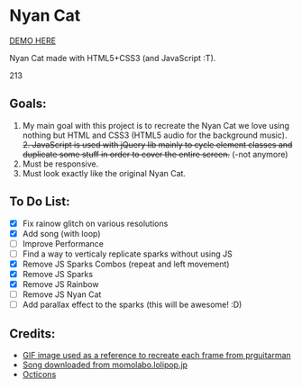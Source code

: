 Nyan Cat
========

[DEMO HERE](http://cristurm.github.io/nyan-cat/)

Nyan Cat made with HTML5+CSS3 (and JavaScript :T).

213

Goals:
------

1. My main goal with this project is to recreate the Nyan Cat we love using nothing but HTML and CSS3 (HTML5 audio for the background music).
~~2. JavaScript is used with jQuery lib mainly to cycle element classes and duplicate some stuff in order to cover the entire screen.~~ (-not anymore)
3. Must be responsive.
4. Must look exactly like the original Nyan Cat.

To Do List:
-----------

- [x] Fix rainow glitch on various resolutions
- [x] Add song (with loop)
- [ ] Improve Performance
- [ ] Find a way to verticaly replicate sparks without using JS
- [x] Remove JS Sparks Combos (repeat and left movement)
- [x] Remove JS Sparks
- [x] Remove JS Rainbow
- [ ] Remove JS Nyan Cat
- [ ] Add parallax effect to the sparks (this will be awesome! :D)

Credits:
--------

- [GIF image used as a reference to recreate each frame from prguitarman](http://www.prguitarman.com/?id=348)
- [Song downloaded from momolabo.lolipop.jp](http://momolabo.lolipop.jp/nyancatsong/Nyan/Nyanyanyanyanyanyanya%21.html)
- [Octicons](https://octicons.github.com/)



